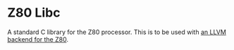 # Z80 Libc
A standard C library for the Z80 processor. This is to be used with [an LLVM backend for the Z80](https://github.com/atirut-w/llvm-project).
